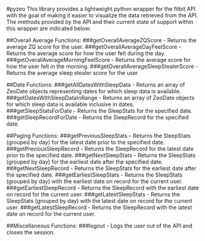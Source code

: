 #pyzeo
This library provides a lightweight python wrapper for the fitbit API with the goal of making it easier to visualize the data retrieved from the API. The methods provided by the API and their current state of support within this wrapper are indicated below:
 
##Overall Average Functions:
###getOverallAverageZQScore - Returns the average ZQ score for the user.
###getOverallAverageDayFeelScore - Returns the average score for how the user felt during the day.
###getOverallAverageMorningFeelScore - Returns the average score for how the user felt in the morning.
###getOverallAverageSleepStealerScore - Returns the average sleep stealer score for the user.

##Date Functions:
###getAllDatesWithSleepData - Returns an array of ZeoDate objects representing dates for which sleep data is available.
###getDatesWithSleepDataInRange - Returns an array of ZeoDate objects for which sleep data is available inclusive in dates.
###getSleepStatsForDate - Returns the SleepStats for the specified date.
###getSleepRecordForDate - Returns the SleepRecord for the specified date.

##Paging Functions:
###getPreviousSleepStats - Returns the SleepStats (grouped by day) for the latest date prior to the specified date.
###getPreviousSleepRecord - Returns the SleepRecord for the latest date prior to the specified date.
###getNextSleepStats - Returns the SleepStats (grouped by day) for the earliest date after the specified date.
###getNextSleepRecord -	Returns the SleepStats for the earliest date after the specified date.
###getEarliestSleepStats - Returns the SleepStats (grouped by day) with the earliest date on record for the current user.
###getEarliestSleepRecord - Returns the SleepRecord with the earliest date on record for the current user.
###getLatestSleepStats - Returns the SleepStats (grouped by day) with the latest date on record for the current user.
###getLatestSleepRecord -	Returns the SleepRecord with the latest date on record for the current user.

##Miscellaneous Functions:
###logout - Logs the user out of the API and closes the session.
